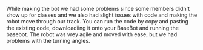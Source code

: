 While making the bot we had some problems since some members didn't show up for classes and we also had slight issues with code and making the robot move through our track. You can run the code by copy and pasting the existing code, downloadiing it onto your BaseBot and running the basebot. The robot was vrey agile and moved with ease, but we had problems with the turning angles. 
